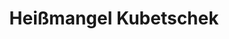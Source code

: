 ---
title: "Heißmangel Kubetschek"
url: /buchholz-in-der-nordheide/heissmangel-kubetschek/
shop: Wäscherei
---